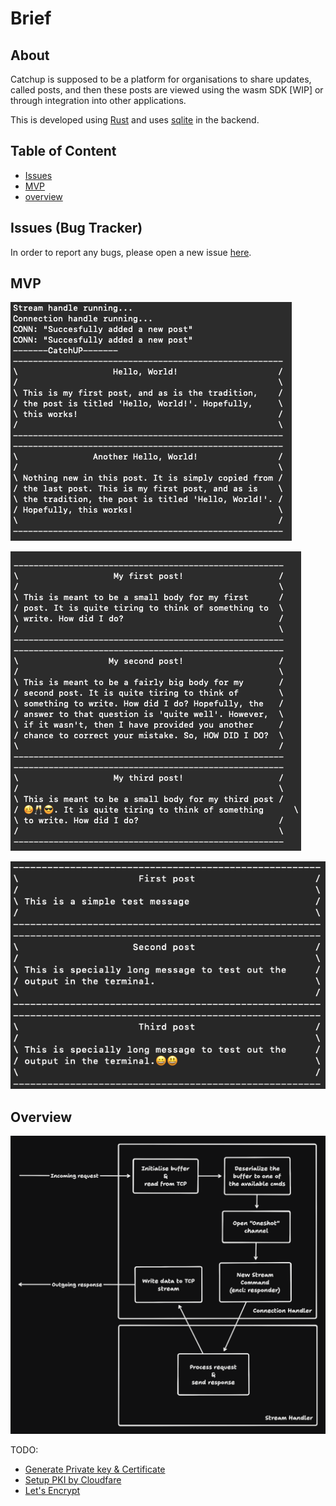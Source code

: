 # Brief

## About

Catchup is supposed to be a platform for organisations to share updates, called posts,
and then these posts are viewed using the wasm SDK [WIP] or through integration into
other applications.

This is developed using [Rust](https://www.rust-lang.org/) and uses [sqlite](https://www.sqlite.org/) in the backend.

## Table of Content

- [Issues](#issues)
- [MVP](#mvp)
- [overview](#overview)

## Issues (Bug Tracker)

In order to report any bugs, please open a new issue [here](https://github.com/Coder-RG/catchup/issues).

## MVP

![mvp](./images/first-server-test.png)

![unicode-text-with-incorrect-formatting](./images/first-unicode-test.png)

![unicode-text-with-correct-formatting](./images/unicode-text.png)

## Overview

![overview](./images/overview.png)

TODO:

- [Generate Private key & Certificate](https://www.ibm.com/docs/en/license-metric-tool?topic=certificate-step-1-creating-private-keys-certificates)
- [Setup PKI by Cloudfare](https://blog.cloudflare.com/how-to-build-your-own-public-key-infrastructure/)
- [Let's Encrypt](https://letsencrypt.org/getting-started/)
